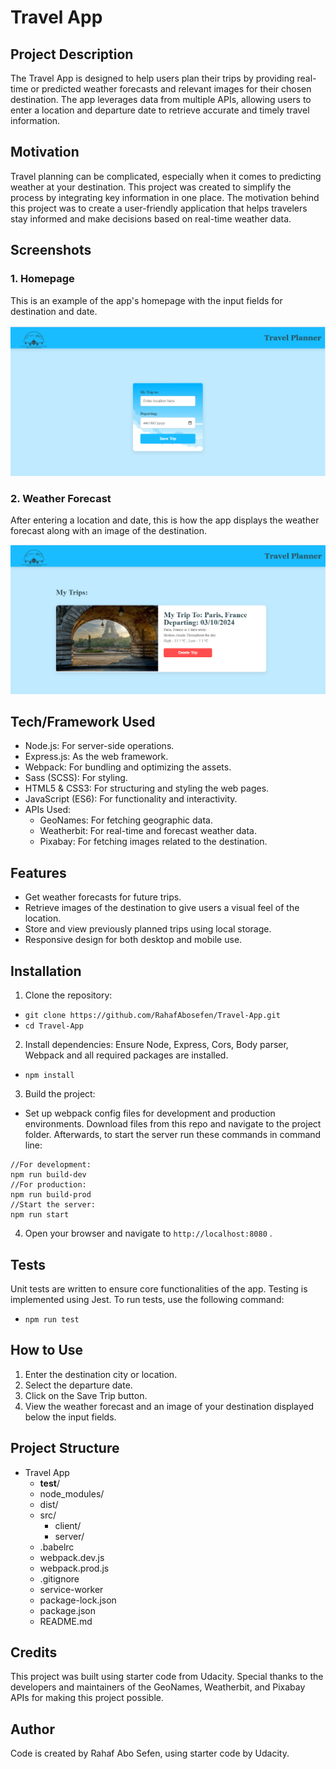 # Travel App

## Project Description

The Travel App is designed to help users plan their trips by providing real-time or predicted weather forecasts and relevant images for their chosen destination. The app leverages data from multiple APIs, allowing users to enter a location and departure date to retrieve accurate and timely travel information.

## Motivation

Travel planning can be complicated, especially when it comes to predicting weather at your destination. This project was created to simplify the process by integrating key information in one place. The motivation behind this project was to create a user-friendly application that helps travelers stay informed and make decisions based on real-time weather data.

## Screenshots

### 1. Homepage

This is an example of the app's homepage with the input fields for destination and date.

![Travel App Home Page](./screenshots/homepage.png)

### 2. Weather Forecast

After entering a location and date, this is how the app displays the weather forecast along with an image of the destination.

![Weather Forecast](./screenshots/forecast.png)

## Tech/Framework Used
  - Node.js: For server-side operations.
  - Express.js: As the web framework.
  - Webpack: For bundling and optimizing the assets.
  - Sass (SCSS): For styling.
  - HTML5 & CSS3: For structuring and styling the web pages.
  - JavaScript (ES6): For functionality and interactivity.
  - APIs Used:
    - GeoNames: For fetching geographic data.
    - Weatherbit: For real-time and forecast weather data.
    - Pixabay: For fetching images related to the destination.

## Features
  - Get weather forecasts for future trips.
  - Retrieve images of the destination to give users a visual feel of the     location.
  - Store and view previously planned trips using local storage.
  - Responsive design for both desktop and mobile use.

## Installation

1. Clone the repository:
- `git clone https://github.com/RahafAbosefen/Travel-App.git`
- `cd Travel-App`

2. Install dependencies:
Ensure Node, Express, Cors, Body parser, Webpack and all required packages are installed.
- `npm install`
3. Build the project:
- Set up webpack config files for development and production environments. Download files from this repo and navigate to the project folder. Afterwards, to start the server run these commands in command line:
```
//For development:
npm run build-dev
//For production:
npm run build-prod
//Start the server:
npm run start
```
4. Open your browser and navigate to `http://localhost:8080` .

## Tests

Unit tests are written to ensure core functionalities of the app. Testing is implemented using Jest. To run tests, use the following command:
- `npm run test`

## How to Use

1. Enter the destination city or location.
2. Select the departure date.
3. Click on the Save Trip button.
4. View the weather forecast and an image of your destination displayed below the input fields.

## Project Structure

- Travel App 
  - __test__/
  - node_modules/
  - dist/
  - src/
    - client/
    - server/
  - .babelrc
  - webpack.dev.js
  - webpack.prod.js
  - .gitignore
  - service-worker
  - package-lock.json
  - package.json
  - README.md

## Credits

This project was built using starter code from Udacity. Special thanks to the developers and maintainers of the GeoNames, Weatherbit, and Pixabay APIs for making this project possible.

## Author

Code is created by  Rahaf Abo Sefen, using starter code by Udacity.